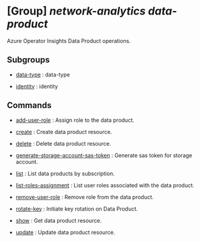 # [Group] _network-analytics data-product_

Azure Operator Insights Data Product operations.

## Subgroups

- [data-type](/Commands/network-analytics/data-product/data-type/readme.md)
: data-type

- [identity](/Commands/network-analytics/data-product/identity/readme.md)
: identity

## Commands

- [add-user-role](/Commands/network-analytics/data-product/_add-user-role.md)
: Assign role to the data product.

- [create](/Commands/network-analytics/data-product/_create.md)
: Create data product resource.

- [delete](/Commands/network-analytics/data-product/_delete.md)
: Delete data product resource.

- [generate-storage-account-sas-token](/Commands/network-analytics/data-product/_generate-storage-account-sas-token.md)
: Generate sas token for storage account.

- [list](/Commands/network-analytics/data-product/_list.md)
: List data products by subscription.

- [list-roles-assignment](/Commands/network-analytics/data-product/_list-roles-assignment.md)
: List user roles associated with the data product.

- [remove-user-role](/Commands/network-analytics/data-product/_remove-user-role.md)
: Remove role from the data product.

- [rotate-key](/Commands/network-analytics/data-product/_rotate-key.md)
: Initiate key rotation on Data Product.

- [show](/Commands/network-analytics/data-product/_show.md)
: Get data product resource.

- [update](/Commands/network-analytics/data-product/_update.md)
: Update data product resource.
